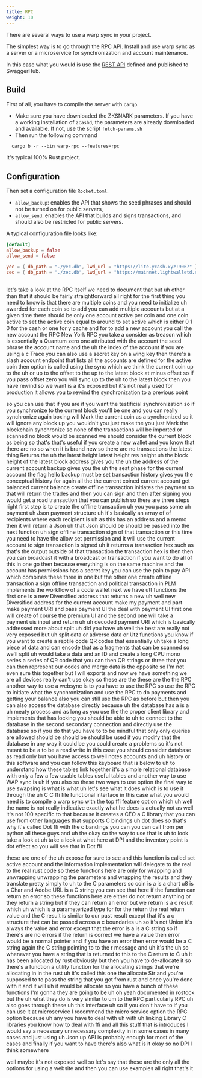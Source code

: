 ```yaml
---
title: RPC
weight: 10
---
```


There are several ways to use a warp sync in your project.

The simplest way is to go through the RPC API. 
Install and use warp sync as a server or a microservice for synchronization
and account maintenance.  

In this case what you would is use the [REST API](https://app.swaggerhub.com/apis/HANHHUYNHHUU/warp-sync_api/1.2.15)
defined and published to SwaggerHub.

## Build

First of all, you have to compile the server with `cargo`.

- Make sure you have downloaded the ZKSNARK parameters. If you have a working
installation of `zcashd`, the parameters are already downloaded and available.
If not, use the script `fetch-params.sh`
- Then run the following command
```shell
  cargo b -r --bin warp-rpc --features=rpc 
```

It's typical 100% Rust project.

## Configuration

Then set a configuration file `Rocket.toml`.

- `allow_backup`: enables the API that shows the seed phrases and should not be
turned on for public servers,
- `allow_send`: enables the API that builds and signs transactions, and should 
also be restricted for public servers.

A typical configuration file looks like:
```toml
[default]
allow_backup = false
allow_send = false

yec = { db_path = "./yec.db", lwd_url = "https://lite.ycash.xyz:9067" }
zec = { db_path = "./zec.db", lwd_url = "https://mainnet.lightwalletd.com:9067" }
```

## 

let's take a look at the RPC itself we need to document that but uh other than that it should be fairly straightforward all right for the first thing you need to know is that there are multiple coins and you need to initialize uh awarded for each coin so to add you can add multiple accounts but at a given time there should be only one account active per coin and one coin active to set the active coin equal to around to set active which is either 0 1 0 for the cash or one for y cache and for to add a new account you call the new account the RPC New York RPC you take a consider as treason which is essentially a Quantum zero one attributed with the account the seed phrase the account name and the uh the index of the account if you are using a c Trace you can also use a secret key on a wing key then there's a slash account endpoint that lists all the accounts are defined for the active coin then option is called using the sync which we think the current coin up to the uh or up to the offset to the up to the latest block at minus offset so if you pass offset zero you will sync up to the uh to the latest block then you have rewind so we want is a it's exposed but it's not really used for production it allows you to rewind the synchronization to a previous point

so you can use that if you are if you want the testificial synchronization so if you synchronize to the current block you'll be one and you can really synchronize again boxing will Mark the current coin as a synchronized so it will ignore any block up you wouldn't you just make the you just Mark the blockchain synchronize so none of the transactions will be imported or scanned no block would be scanned we should consider the current block as being so that's that's useful if you create a new wallet and you know that there are no so when it is brand new so there are no transactions the latest thing Returns the uh the latest height latest height res height uh the block height of the latest block address gives you the uh the address of the current account backup gives you the uh the seat phase for the current account the flag hello backup must be set transaction history gives you the conceptual history for again all the the current coined current account get balanced current balance create offline transaction initiates the payment so that will return the trades and then you can sign and then after signing you would get a road transaction that you can publish so there are three steps right first step is to create the offline transaction uh you you pass some uh payment uh Json payment structure uh it's basically an array of of recipients where each recipient is uh as this has an address and a memo then it will return a Json uh that Json should be should be passed into the next function uh sign offline transaction sign of that transaction or this time you need to have the allow set permission and it will use the current account to sign transaction is signed uh it returns a transaction hex such as that's the output outside of that transaction the transaction hex is then then you can broadcast it with a broadcast or transaction if you want to do all of this in one go then because everything is on the same machine and the account has permissions has a secret key you can use the pain to pay API which combines these three in one but the other one create offline transaction a sign offline transaction and political transaction in PLM implements the workflow of a code wallet next we have utt functions the first one is a new Diversified address that returns a new uh well new Diversified address for the current account make my payment and part make payment URI and pass payment UI the deal with payment UI first one will create of course the premium UI and the second one will take a payment uis input and return uh uh decoded payment URI which is basically addressed more about split uh did you have uh well the best are really not very exposed but uh split data or adverse data or Utz functions you know if you want to create a reptile code QR codes that essentially uh take a long piece of data and can encode that as a fragments that can be scanned so we'll split uh would take a data and an ID and create a long CPU mono series a series of QR code that you can then QR strings or three that you can then represent our codes and merge data is the opposite so I'm not even sure this together but I will exports and now we have something we are all devices really can't use okay so these are the these are the the RPC another way to use a websync is to you have to use the RPC so use the RPC to initiate what the synchronization and use the RPC to do payments and getting your balance also you can still use the RPC as before but then you can also access the database directly because uh the database has a is a uh meaty process and as long as you use the the proper client library and implements that has locking you should be able to uh to connect to the database in the second secondary connection and directly use the database so if you do that you have to to be mindful that only only queries are allowed should be should be should be used if you modify that the database in any way it could be you could create a problems so it's not meant to be a to be a read write in this case you should consider database as read only but you have access to well notes accounts and uh history or this software and you can follow this keyboard that is below to uh to understand how these tables link together it's a simple relational database with only a few a few usable tables useful tables and another way to use WAP sync is uh if you also so these two ways to use option the final way to use swapsing is what is what uh let's see what it does which is to use it through the uh C C ffi file functional interface in this case what you would need is to compile a warp sync with the top ffi feature option which uh well the name is not really indicative exactly what he does is actually not as well it's not 100 specific to that because it creates a CEO a C library that you can use from other languages that supports C bindings uh dot does so that's why it's called Dot ffi with the c bandings you can you can call from per python all these guys and uh the okay so the way to use that is uh to look take a look at uh take a look at what here at DPI and the inventory point is dot effect so you will see that in Dot ffi

these are one of the uh expose for sure to see and this function is called set active account and the information implementation will delegate to the real to the real rust code so these functions here are only for wrapping and unwrapping unwrapping the parameters and wrapping the results and they translate pretty simply to uh to the C parameters so coin is a is a chart u8 is a Char and Adobe URL is a C string you can see that here if the function can return an error so these functions here are either do not return anything or they return a string but if they can return an error but we return is a c result which uh which is a parameterized type for for the return the real return value and the C result is similar to our past result except that it's a c structure that can be passed across a c boundaries uh so it's not Union it's always the value and error except that the error is a is a C string so if there's are no errors if the return is correct we have a value then error would be a normal pointer and if you have an error then error would be a C string again the C string pointing to to the r message and uh it's the uh so whenever you have a string that is returned to this to the C return to C uh it has been allocated by rust obviously but then you have to de-allocate it so there's a function a utility function for the allocating strings that we're allocating in in the rust uh it's called this one the allocate Str and you're supposed to to pass the string that you got from rust and once you're done with it and it will uh it would be allocate so you have a bunch of these functions I'm gonna they are going to be uh oh yeah documented in rostock but the uh what they do is very similar to um to the RPC particularly RPC uh also goes through these uh this interface uh so if you don't have to if you can use it at microservice I recommend the micro service option the RPC option because uh any you have to deal with uh with uh linking Library C libraries you know how to deal with ffi and all this stuff that is introduces I would say a necessary unnecessary complexity in in some cases in many cases and just using uh Json up API is probably enough for most of the cases and finally if you want to have there's also what is it okay so no DPI I think somewhere

well maybe it's not exposed well so let's say that these are the only all the options for using a website and then you can use examples all right that's it